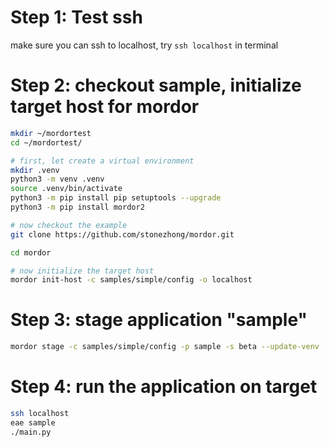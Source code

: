 # Step 1: Test ssh
make sure you can ssh to localhost, try `ssh localhost` in terminal

# Step 2: checkout sample, initialize target host for mordor
```bash
mkdir ~/mordortest
cd ~/mordortest/

# first, let create a virtual environment
mkdir .venv
python3 -m venv .venv
source .venv/bin/activate
python3 -m pip install pip setuptools --upgrade
python3 -m pip install mordor2

# now checkout the example
git clone https://github.com/stonezhong/mordor.git

cd mordor

# now initialize the target host
mordor init-host -c samples/simple/config -o localhost
```

# Step 3: stage application "sample"
```bash
mordor stage -c samples/simple/config -p sample -s beta --update-venv
```

# Step 4: run the application on target
```bash
ssh localhost
eae sample
./main.py
```
